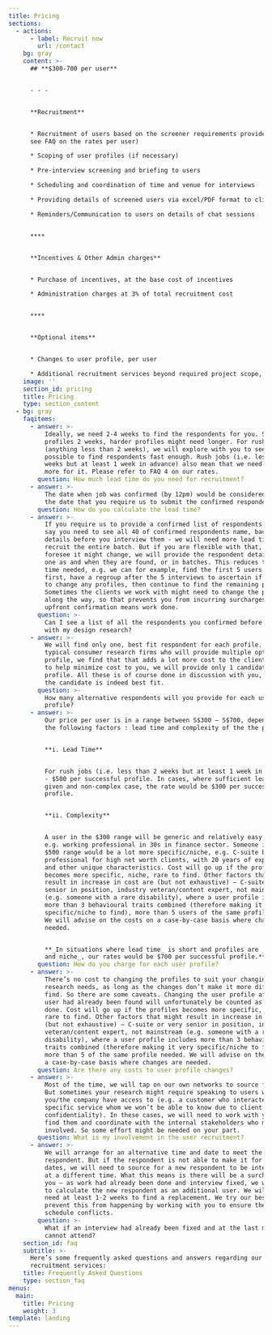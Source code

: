 ```yaml
---
title: Pricing
sections:
  - actions:
      - label: Recruit now
        url: /contact
    bg: gray
    content: >-
      ## **$300-700 per user**


      - - -


      **Recruitment**


      * Recruitment of users based on the screener requirements provided (Please
      see FAQ on the rates per user)

      * Scoping of user profiles (if necessary)

      * Pre-interview screening and briefing to users

      * Scheduling and coordination of time and venue for interviews

      * Providing details of screened users via excel/PDF format to client

      * Reminders/Communication to users on details of chat sessions


      ****


      **Incentives & Other Admin charges**


      * Purchase of incentives, at the base cost of incentives

      * Administration charges at 3% of total recruitment cost


      ****


      **Optional items**


      * Changes to user profile, per user

      * Additional recruitment services beyond required project scope, per user
    image: ''
    section_id: pricing
    title: Pricing
    type: section_content
  - bg: gray
    faqitems:
      - answer: >-
          Ideally, we need 2-4 weeks to find the respondents for you. Simpler
          profiles 2 weeks, harder profiles might need longer. For rush jobs
          (anything less than 2 weeks), we will explore with you to see if it is
          possible to find respondents fast enough. Rush jobs (i.e. less than 2
          weeks but at least 1 week in advance) also mean that we need to charge
          more for it. Please refer to FAQ 4 on our rates.
        question: How much lead time do you need for recruitment?
      - answer: >-
          The date when job was confirmed (by 12pm) would be considered Day 1 to
          the date that you require us to submit the confirmed respondents.
        question: How do you calculate the lead time?
      - answer: >-
          If you require us to provide a confirmed list of respondents upfront –
          say you need to see all 40 of confirmed respondents name, background,
          details before you interview them - we will need more lead time to
          recruit the entire batch. But if you are flexible with that, or if you
          foresee it might change, we will provide the respondent details one by
          one as and when they are found, or in batches. This reduces the lead
          time needed, e.g. we can for example, find the first 5 users for you
          first, have a regroup after the 5 interviews to ascertain if you need
          to change any profiles, then continue to find the remaining profiles.
          Sometimes the clients we work with might need to change the profiles
          along the way, so that prevents you from incurring surcharges since
          upfront confirmation means work done.
        question: >-
          Can I see a list of all the respondents you confirmed before I proceed
          with my design research?
      - answer: >-
          We will find only one, best fit respondent for each profile. Unlike
          typical consumer research firms who will provide multiple options per
          profile, we find that that adds a lot more cost to the client. Hence,
          to help minimize cost to you, we will provide only 1 candidate per
          profile. All these is of course done in discussion with you, whether
          the candidate is indeed best fit.
        question: >-
          How many alternative respondents will you provide for each user
          profile?
      - answer: >-
          Our price per user is in a range between S$300 – S$700, depending on
          the following factors : lead time and complexity of the the profile.


          **i. Lead Time**


          For rush jobs (i.e. less than 2 weeks but at least 1 week in advance)
          - $500 per successful profile. In cases, where sufficient lead time is
          given and non-complex case, the rate would be $300 per successful
          profile.


          **ii. Complexity**


          A user in the $300 range will be generic and relatively easy to find,
          e.g. working professional in 30s in finance sector. Someone in the
          $500 range would be a lot more specific/niche, e.g. C-suite banking
          professional for high net worth clients, with 20 years of experience
          and other unique characteristics. Cost will go up if the profiles
          becomes more specific, niche, rare to find. Other factors that might
          result in increase in cost are (but not exhaustive) – C-suite or very
          senior in position, industry veteran/content expert, not mainstream
          (e.g. someone with a rare disability), where a user profile includes
          more than 3 behavioural traits combined (therefore making it very
          specific/niche to find), more than 5 users of the same profile needed.
          We will advise on the costs on a case-by-case basis where changes are
          needed.


          **_In situations where lead time_ is short and profiles are _complex
          and niche_, our rates would be $700 per successful profile.**
        question: How do you charge for each user profile?
      - answer: >-
          There’s no cost to changing the profiles to suit your changing
          research needs, as long as the changes don’t make it more difficult to
          find. So there are some caveats. Changing the user profile after the
          user had already been found will unfortunately be counted as work
          done. Cost will go up if the profiles becomes more specific, niche,
          rare to find. Other factors that might result in increase in cost are
          (but not exhaustive) – C-suite or very senior in position, industry
          veteran/content expert, not mainstream (e.g. someone with a rare
          disability), where a user profile includes more than 3 behavioural
          traits combined (therefore making it very specific/niche to find),
          more than 5 of the same profile needed. We will advise on the costs on
          a case-by-case basis where changes are needed.
        question: Are there any costs to user profile changes?
      - answer: >-
          Most of the time, we will tap on our own networks to source for users.
          But sometimes your research might require speaking to users whom only
          you/the company have access to (e.g. a customer who interacted with a
          specific service whom we won’t be able to know due to client
          confidentiality). In these cases, we will need to work with you to
          find them and coordinate with the internal stakeholders who might be
          involved. So some effort might be needed on your part.
        question: What is my involvement in the user recruitment?
      - answer: >-
          We will arrange for an alternative time and date to meet the
          respondent. But if the respondent is not able to make it for any other
          dates, we will need to source for a new respondent to be interviewed
          at a different time. What this means is there will be a surcharge for
          you – as work had already been done and interview fixed, we will need
          to calculate the new respondent as an additional user. We will also
          need at least 1-2 weeks to find a replacement. We try our best to
          prevent this from happening by working with you to ensure there are no
          schedule conflicts.
        question: >-
          What if an interview had already been fixed and at the last minute, I
          cannot attend?
    section_id: faq
    subtitle: >-
      Here’s some frequently asked questions and answers regarding our user
      recruitment services:
    title: Frequently Asked Questions
    type: section_faq
menus:
  main:
    title: Pricing
    weight: 3
template: landing
---
```



